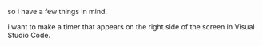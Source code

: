 so i have a few things in mind. 


i want to make a timer that appears on the right side of the screen in Visual Studio Code.

